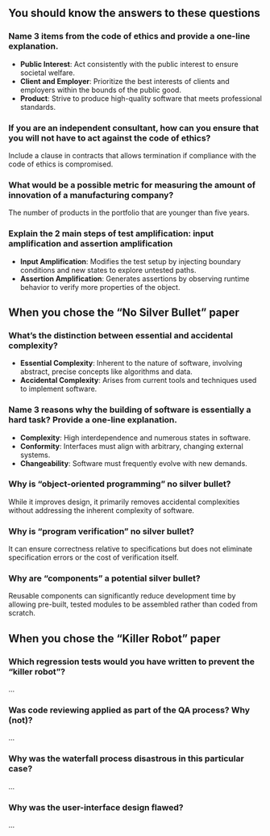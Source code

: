 ## You should know the answers to these questions

### Name 3 items from the code of ethics and provide a one-line explanation.

- **Public Interest**: Act consistently with the public interest to ensure societal welfare.
- **Client and Employer**: Prioritize the best interests of clients and employers within the bounds of the public good.
- **Product**: Strive to produce high-quality software that meets professional standards.

### If you are an independent consultant, how can you ensure that you will not have to act against the code of ethics?

Include a clause in contracts that allows termination if compliance with the code of ethics is compromised.

### What would be a possible metric for measuring the amount of innovation of a manufacturing company?

The number of products in the portfolio that are younger than five years.

### Explain the 2 main steps of test amplification: input amplification and assertion amplification

- **Input Amplification**: Modifies the test setup by injecting boundary conditions and new states to explore untested paths.
- **Assertion Amplification**: Generates assertions by observing runtime behavior to verify more properties of the object.

## When you chose the “No Silver Bullet” paper

### What’s the distinction between essential and accidental complexity?

- **Essential Complexity**: Inherent to the nature of software, involving abstract, precise concepts like algorithms and data.
- **Accidental Complexity**: Arises from current tools and techniques used to implement software.

### Name 3 reasons why the building of software is essentially a hard task? Provide a one-line explanation.

- **Complexity**: High interdependence and numerous states in software.
- **Conformity**: Interfaces must align with arbitrary, changing external systems.
- **Changeability**: Software must frequently evolve with new demands.

### Why is “object-oriented programming” no silver bullet?

While it improves design, it primarily removes accidental complexities without addressing the inherent complexity of software.

### Why is “program verification” no silver bullet?

It can ensure correctness relative to specifications but does not eliminate specification errors or the cost of verification itself.

### Why are “components” a potential silver bullet?

Reusable components can significantly reduce development time by allowing pre-built, tested modules to be assembled rather than coded from scratch.

## When you chose the “Killer Robot” paper

### Which regression tests would you have written to prevent the “killer robot”?

...

### Was code reviewing applied as part of the QA process? Why (not)?

...

### Why was the waterfall process disastrous in this particular case?

...

### Why was the user-interface design flawed?

...
